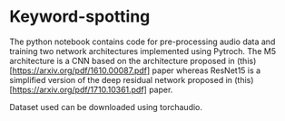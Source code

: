 # Keyword-spotting

The python notebook contains code for pre-processing audio data and training two network architectures implemented using Pytroch. The M5 architecture is a CNN based on the architecture proposed in (this)[https://arxiv.org/pdf/1610.00087.pdf] paper whereas ResNet15 is a simplified version of the deep residual network proposed in (this)[https://arxiv.org/pdf/1710.10361.pdf] paper.

Dataset used can be downloaded using torchaudio.

